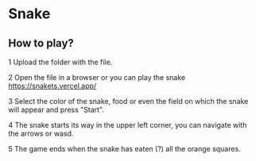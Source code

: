 # Snake

## How to play?

1 Upload the folder with the file.

2 Open the file in a browser or you can play the snake https://snakets.vercel.app/

3 Select the color of the snake, food or even the field on which the snake will appear and press "Start". 

4 The snake starts its way in the upper left corner, you can navigate with the arrows or wasd.

5 The game ends when the snake has eaten (?) all the orange squares.
